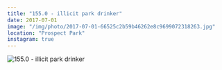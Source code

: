 ```yaml
---
title: "155.0 - illicit park drinker"
date: 2017-07-01
image: "/img/photo/2017-07-01-66525c2b59b46262e8c9699072318263.jpg"
location: "Prospect Park"
instagram: true
---
```


![155.0 - illicit park drinker](/img/photo/2017-07-01-66525c2b59b46262e8c9699072318263.jpg)
